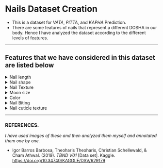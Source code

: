 # Nails Dataset Creation

- This is a dataset for *VATA*, *PITTA*, and *KAPHA* Prediction.
- There are some features of nails that represent a different DOSHA in our body. Hence I have analyzed the dataset according to the different levels of features.
----
## Features that we have considered in this dataset are listed below 

<details> <summary>Nail length</summary> <ul> <li>[0]: Short</li> <li>1: Normal</li> <li>2: Long</li> </ul> </details>

<details> <summary>Nail shape</summary> <ul> <li>[0]: Flat</li> <li>1: Normal</li> <li>2: Curvy</li> </ul> </details>

<details> <summary>Nail Texture</summary> <ul> <li>[0]: Shiny</li> <li>1: Normal</li> <li>2: Rough</li> </ul> </details>

<details> <summary>Moon size</summary> <ul> <li>[0]: No Moon</li> <li>1: Little Moon</li> <li>2: Large Moon</li> </ul> </details>

<details> <summary>Color</summary> <ul> <li>[R]: Red</li> <li>[Y]: Yellow</li> <li>[W]: Whitish</li> <li>[P]: Pale</li> <li>[C]: Cloudy</li> </ul> </details>

<details> <summary>Nail Biting</summary> <ul> <li>[0]: No Biting</li> <li>1: Biting</li> </ul> </details>

<details> <summary>Nail cuticle texture</summary> <ul> <li>[0]: Normal</li> <li>1: Bad</li> <li>2: Too Bad</i></ul></div></div></details>

------
### REFERENCES.
*I have used images of these and then analyzed them myself and annotated them one by one.* 

- Igor Barros Barbosa, Theoharis Theoharis, Christian Schellewald, &amp; Cham Athwal. (2019). <i>TBND V01</i> [Data set]. Kaggle. https://doi.org/10.34740/KAGGLE/DSV/629179

